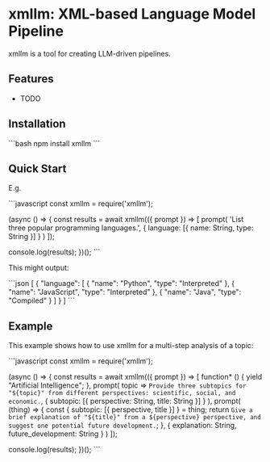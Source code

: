 # xmllm: XML-based Language Model Pipeline

xmllm is a tool for creating LLM-driven pipelines.

## Features

- TODO

## Installation

\```bash
npm install xmllm
\```

## Quick Start

E.g.

\```javascript
const xmllm = require('xmllm');

(async () => {
  const results = await xmllm(({ prompt }) => [
    prompt(
      'List three popular programming languages.',
      {
        language: [{
          name: String,
          type: String
        }]
      }
    )
  ]);

  console.log(results);
})();
\```

This might output:

\```json
[
  {
    "language": [
      {
        "name": "Python",
        "type": "Interpreted"
      },
      {
        "name": "JavaScript",
        "type": "Interpreted"
      },
      {
        "name": "Java",
        "type": "Compiled"
      }
    ]
  }
]
\```

## Example

This example shows how to use xmllm for a multi-step analysis of a topic:

\```javascript
const xmllm = require('xmllm');

(async () => {
  const results = await xmllm(({ prompt }) => [
    function* () {
      yield "Artificial Intelligence";
    },
    prompt(
      topic => `Provide three subtopics for "${topic}" from different perspectives: scientific, social, and economic.`,
      {
        subtopic: [{
          perspective: String,
          title: String
        }]
      }
    ),
    prompt(
      (thing) => {
        const { subtopic: [{ perspective, title }] } = thing;
        return `Give a brief explanation of "${title}" from a ${perspective} perspective, and suggest one potential future development.`;
      },
      {
        explanation: String,
        future_development: String
      }
    )
  ]);

  console.log(results);
})();
\```
